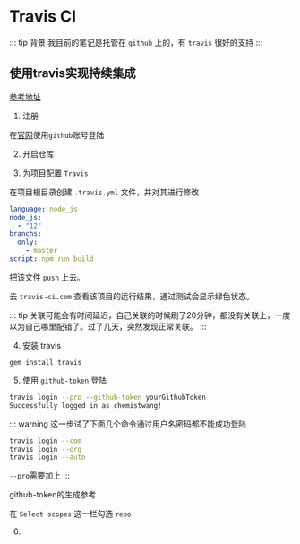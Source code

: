 # Travis CI

::: tip 背景
我目前的笔记是托管在 `github` 上的，有 `travis` 很好的支持 
:::

## 使用travis实现持续集成

[参考地址](https://juejin.cn/post/6844904128859078669)

1. 注册

在[官网](https://travis-ci.com/)使用`github`账号登陆

2. 开启仓库

3. 为项目配置 `Travis`

在项目根目录创建 `.travis.yml` 文件，并对其进行修改

``` yml
language: node_js
node_js:
  - "12"
branchs:
  only:
    - master
script: npm run build
```

把该文件 `push` 上去。

去 `travis-ci.com` 查看该项目的运行结果，通过测试会显示绿色状态。

::: tip
关联可能会有时间延迟，自己关联的时候刷了20分钟，都没有关联上，一度以为自己哪里配错了。过了几天，突然发现正常关联。
:::



4. 安装 travis

```
gem install travis
```

5. 使用 `github-token` 登陆

```bash
travis login --pro --github-token yourGithubToken
Successfully logged in as chemistwang!
```

::: warning
这一步试了下面几个命令通过用户名密码都不能成功登陆
```bash
travis login --com
travis login --org
travis login --auto
```

`--pro`需要加上
:::

github-token的生成参考 [](https://github.com/settings/tokens)

在 `Select scopes` 这一栏勾选 `repo`


6. 
